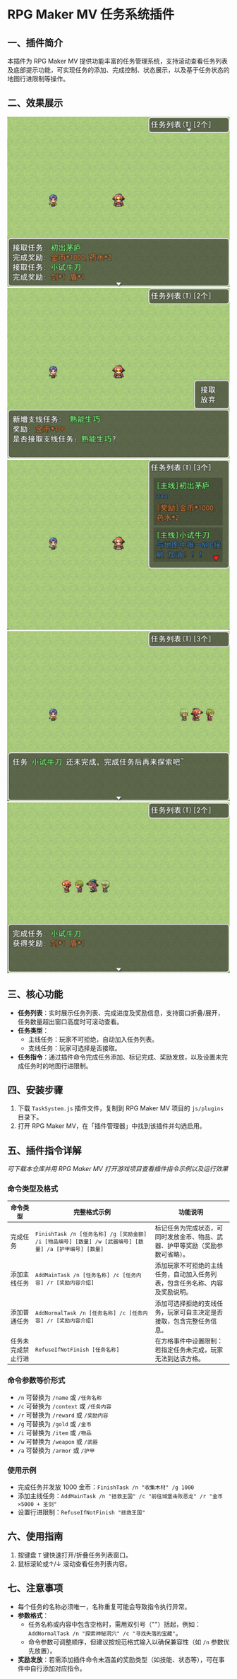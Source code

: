 # RPG Maker MV 任务系统插件
## 一、插件简介
本插件为 RPG Maker MV 提供功能丰富的任务管理系统，支持滚动查看任务列表及底部提示功能，可实现任务的添加、完成控制、状态展示，以及基于任务状态的地图行进限制等操作。

## 二、效果展示
![img.png](ReadMeImg/img.png)
![img_1.png](ReadMeImg/img_1.png)
![img_2.png](ReadMeImg/img_2.png)
![img_3.png](ReadMeImg/img_3.png)
![img_4.png](ReadMeImg/img_4.png)

## 三、核心功能
- **任务列表**：实时展示任务列表、完成进度及奖励信息，支持窗口折叠/展开，任务数量超出窗口高度时可滚动查看。
- **任务类型**：
   - 主线任务：玩家不可拒绝，自动加入任务列表。
   - 支线任务：玩家可选择是否接取。
- **任务指令**：通过插件命令完成任务添加、标记完成、奖励发放，以及设置未完成任务时的地图行进限制。

## 四、安装步骤
1. 下载 `TaskSystem.js` 插件文件，复制到 RPG Maker MV 项目的 `js/plugins` 目录下。
2. 打开 RPG Maker MV，在「插件管理器」中找到该插件并勾选启用。

## 五、插件指令详解
*可下载本仓库并用 RPG Maker MV 打开游戏项目查看插件指令示例以及运行效果*
### 命令类型及格式
| 命令类型      | 完整格式示例                                                                        | 功能说明                                    |
|-----------|-------------------------------------------------------------------------------|-----------------------------------------|
| 完成任务      | `FinishTask /n [任务名称] /g [奖励金额] /i [物品编号] [数量] /w [武器编号] [数量] /a [护甲编号] [数量]` | 标记任务为完成状态，可同时发放金币、物品、武器、护甲等奖励（奖励参数可省略）。 |
| 添加主线任务    | `AddMainTask /n [任务名称] /c [任务内容] /r [奖励内容介绍]`                                 | 添加玩家不可拒绝的主线任务，自动加入任务列表，包含任务名称、内容及奖励说明。  |
| 添加普通任务    | `AddNormalTask /n [任务名称] /c [任务内容] /r [奖励内容介绍]`                               | 添加可选择拒绝的支线任务，玩家可自主决定是否接取，包含完整任务信息。      |
| 任务未完成禁止行进 | `RefuseIfNotFinish [任务名称]`                                                    | 在方格事件中设置限制：若指定任务未完成，玩家无法到达该方格。          |

### 命令参数等价形式
   - `/n` 可替换为 `/name` 或 `/任务名称`
   - `/c` 可替换为 `/context` 或 `/任务内容`
   - `/r` 可替换为 `/reward` 或 `/奖励内容`
   - `/g` 可替换为 `/gold` 或 `/金币`
   - `/i` 可替换为 `/item` 或 `/物品`
   - `/w` 可替换为 `/weapon` 或 `/武器`
   - `/a` 可替换为 `/armor` 或 `/护甲`

### 使用示例
- 完成任务并发放 1000 金币：`FinishTask /n "收集木材" /g 1000`
- 添加主线任务：`AddMainTask /n "拯救王国" /c "前往城堡击败恶龙" /r "金币×5000 + 圣剑"`
- 设置行进限制：`RefuseIfNotFinish "拯救王国"`

## 六、使用指南
1. 按键盘 `T` 键快速打开/折叠任务列表窗口。
2. 鼠标滚轮或↑/↓ 滚动查看任务列表内容。

## 七、注意事项
- 每个任务的名称必须唯一，名称重复可能会导致指令执行异常。
- **参数格式**：
   - 任务名称或内容中包含空格时，需用双引号（""）括起，例如：`AddNormalTask /n "探索神秘洞穴" /c "寻找失落的宝藏"`。
   - 命令参数可调整顺序，但建议按规范格式输入以确保兼容性（如 `/n` 参数优先放置）。
- **奖励发放**：若需添加插件命令未涵盖的奖励类型（如技能、状态等），可在事件中自行添加对应指令。
